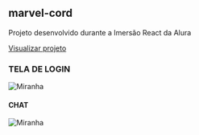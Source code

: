 ## marvel-cord

Projeto desenvolvido durante a Imersão React da Alura

<a href="#"> Visualizar projeto </a>

### TELA DE LOGIN
![Miranha](https://github.com/epannunzio/marvel-cord/public/img/tela-inicio.png)


#### CHAT 
![Miranha](#)


